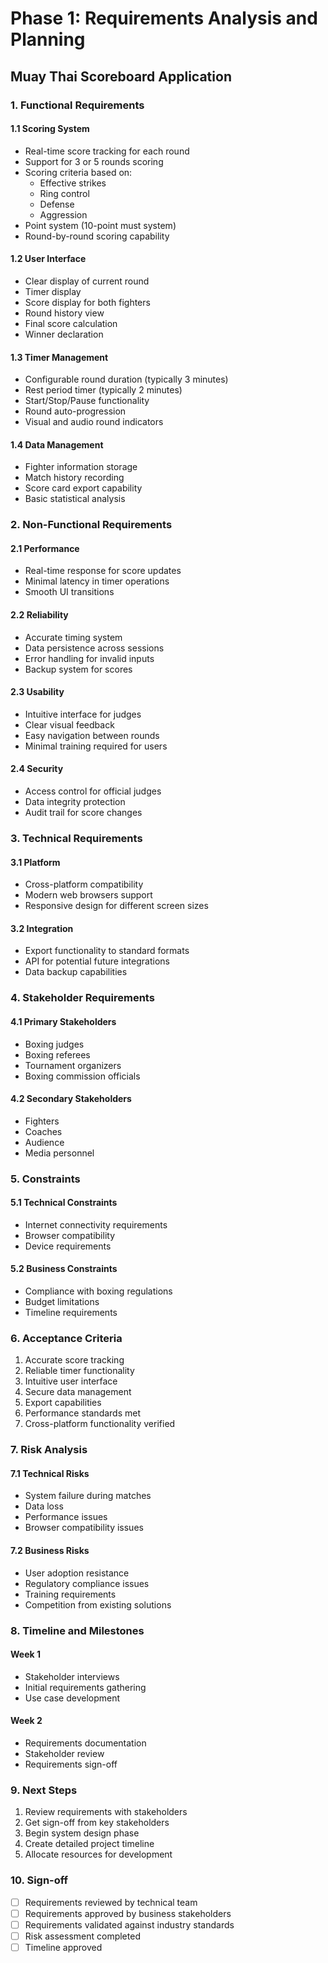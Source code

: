 # Phase 1: Requirements Analysis and Planning
## Muay Thai Scoreboard Application

### 1. Functional Requirements

#### 1.1 Scoring System
- Real-time score tracking for each round
- Support for 3 or 5 rounds scoring
- Scoring criteria based on:
  - Effective strikes
  - Ring control
  - Defense
  - Aggression
- Point system (10-point must system)
- Round-by-round scoring capability

#### 1.2 User Interface
- Clear display of current round
- Timer display
- Score display for both fighters
- Round history view
- Final score calculation
- Winner declaration

#### 1.3 Timer Management
- Configurable round duration (typically 3 minutes)
- Rest period timer (typically 2 minutes)
- Start/Stop/Pause functionality
- Round auto-progression
- Visual and audio round indicators

#### 1.4 Data Management
- Fighter information storage
- Match history recording
- Score card export capability
- Basic statistical analysis

### 2. Non-Functional Requirements

#### 2.1 Performance
- Real-time response for score updates
- Minimal latency in timer operations
- Smooth UI transitions

#### 2.2 Reliability
- Accurate timing system
- Data persistence across sessions
- Error handling for invalid inputs
- Backup system for scores

#### 2.3 Usability
- Intuitive interface for judges
- Clear visual feedback
- Easy navigation between rounds
- Minimal training required for users

#### 2.4 Security
- Access control for official judges
- Data integrity protection
- Audit trail for score changes

### 3. Technical Requirements

#### 3.1 Platform
- Cross-platform compatibility
- Modern web browsers support
- Responsive design for different screen sizes

#### 3.2 Integration
- Export functionality to standard formats
- API for potential future integrations
- Data backup capabilities

### 4. Stakeholder Requirements

#### 4.1 Primary Stakeholders
- Boxing judges
- Boxing referees
- Tournament organizers
- Boxing commission officials

#### 4.2 Secondary Stakeholders
- Fighters
- Coaches
- Audience
- Media personnel

### 5. Constraints

#### 5.1 Technical Constraints
- Internet connectivity requirements
- Browser compatibility
- Device requirements

#### 5.2 Business Constraints
- Compliance with boxing regulations
- Budget limitations
- Timeline requirements

### 6. Acceptance Criteria

1. Accurate score tracking
2. Reliable timer functionality
3. Intuitive user interface
4. Secure data management
5. Export capabilities
6. Performance standards met
7. Cross-platform functionality verified

### 7. Risk Analysis

#### 7.1 Technical Risks
- System failure during matches
- Data loss
- Performance issues
- Browser compatibility issues

#### 7.2 Business Risks
- User adoption resistance
- Regulatory compliance issues
- Training requirements
- Competition from existing solutions

### 8. Timeline and Milestones

#### Week 1
- Stakeholder interviews
- Initial requirements gathering
- Use case development

#### Week 2
- Requirements documentation
- Stakeholder review
- Requirements sign-off

### 9. Next Steps

1. Review requirements with stakeholders
2. Get sign-off from key stakeholders
3. Begin system design phase
4. Create detailed project timeline
5. Allocate resources for development

### 10. Sign-off

- [ ] Requirements reviewed by technical team
- [ ] Requirements approved by business stakeholders
- [ ] Requirements validated against industry standards
- [ ] Risk assessment completed
- [ ] Timeline approved

